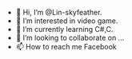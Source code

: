 - 👋 Hi, I’m @Lin-skyfeather.
- 👀 I’m interested in video game.
- 🌱 I’m currently learning C#,C.
- 💞️ I’m looking to collaborate on ...
- 📫 How to reach me Facebook

<!---
Lin-skyfeather/Lin-skyfeather is a ✨ special ✨ repository because its `README.md` (this file) appears on your GitHub profile.
You can click the Preview link to take a look at your changes.
--->

